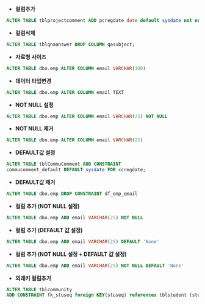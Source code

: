 - <b>컬럼추가</b>
```sql
ALTER TABLE tblprojectcomment ADD pcregdate date default sysdate not null;
```
- **컬럼삭제**
```sql
ALTER TABLE tblqnaanswer DROP COLUMN qasubject;
```
- **자료형 사이즈**
 ```sql
ALTER TABLE dbo.emp ALTER COLUMN email VARCHAR(100)
```
- **데이터 타입변경**
 ```sql
ALTER TABLE dbo.emp ALTER COLUMN email TEXT
```
- **NOT NULL 설정**
```sql
ALTER TABLE dbo.emp ALTER COLUMN email VARCHAR(25) NOT NULL
```
- **NOT NULL 제거**
```sql
ALTER TABLE dbo.emp ALTER COLUMN email VARCHAR(25)
```
- **DEFAULT값 설정**
```sql
ALTER TABLE tblCommuComment ADD CONSTRAINT 
commucomment_default DEFAULT sysdate FOR ccregdate;
```
- **DEFAULT값 제거**
```sql
ALTER TABLE dbo.emp DROP CONSTRAINT df_emp_email
```
- **컬럼 추가 (NOT NULL 설정)**
```sql
ALTER TABLE dbo.emp ADD email VARCHAR(25) NOT NULL
```
- **컬럼 추가 (DEFAULT 값 설정)**
```sql
ALTER TABLE dbo.emp ADD email VARCHAR(25) DEFAULT 'None'
```
- **컬럼 추가 (NOT NULL 설정 + DEFAULT 값 설정)**
```sql
ALTER TABLE dbo.emp ADD email VARCHAR(25) NOT NULL DEFAULT 'None'
```
- **외래키 컬럼추가**
```sql
ALTER TABLE tblcommunity
ADD CONSTRAINT fk_stuseq foreign KEY(stuseq) references tblstudent (stuseq);
```